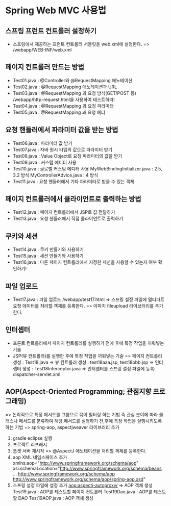 # Spring Web MVC 사용법

## 스프링 프런트 컨트롤러 설정하기
- 스프링에서 제공하는 프런트 컨트롤러 서블릿을 web.xml에 설정한다.
  => /webapp/WEB-INF/web.xml

## 페이지 컨트롤러 만드는 방법
- Test01.java : @Controller와 @RequestMapping 애노테이션  
- Test02.java : @RequestMapping 애노테이션과 URL
- Test03.java : @RequestMapping 과 요청 방식(GET/POST 등)
  /webapp/http-request.html을 사용하여 테스트하라!
- Test04.java : @RequestMapping 과 요청 파라미터
- Test05.java : @RequestMapping 과 요청 헤더

## 요청 핸들러에서 파라미터 값을 받는 방법 
- Test06.java : 파라미터 값 받기
- Test07.java : 자바 원시 타입의 값으로 파라미터 받기
- Test08.java : Value Object로 요청 파라미터의 값을 받기 
- Test09.java : 커스텀 에디터 사용
- Test10.java : 글로벌 커스텀 에디터 사용
  MyWebBindingInitializer.java : 2.5, 3.2 방식
  MyControllerAdvice.java : 4 방식   
- Test11.java : 요청 핸들러에서 기타 파라미터로 받을 수 있는 객체  

## 페이지 컨트롤러에서 클라이언트로 출력하는 방법
- Test12.java : 페이지 컨트롤러에서 JSP로 값 전달하기
- Test13.java : 요청 핸들러에서 직접 클라이언트로 출력하기

## 쿠키와 세션
- Test14.java : 쿠키 만들기와 사용하기 
- Test15.java : 세션 만들기와 사용하기 
- Test16.java : 다른 페이지 컨트롤러에서 지정한 세션을 사용할 수 있는지 여부 확인하기!

## 파일 업로드
- Test17.java : 파일 업로드
  /webapp/test17.html
  => 스프링 설정 파일에 멀티파트 요청 데이터를 처리할 객체를 등록한다.
  => 아파치 fileupload 라이브러리를 추가한다.
  
## 인터셉터
- 프론트 컨트롤러에서 페이지 컨트롤러를 실행하기 전에 후에 특정 작업을 끼워넣는 기술
- JSP(뷰 컨트롤러)를 실행한 후에 특정 작업을 끼워넣는 기술
=> 페이지 컨트롤러 생성 : Test18.java
=> 뷰 컨트롤러 생성 : test18aaa.jsp, test18bbb.jsp
=> 인터셉터 생성 : Test18Interceptor.java
=> 인터셉터를 스프링 설정 파일에 등록: dispatcher-servlet.xml
 
## AOP(Aspect-Oriented Programming; 관점지향 프로그래밍) 
=> 논리적으로 특정 메서드를 그룹으로 묶어 필터링 하는 기법
   즉 관심 분야에 따라 클래스나 메서드를 분류하여 해당 메서드를 실행하기 
   전,후에 특정 작업을 실행시키도록 하는 기법
=> spring-aop, aspectjweaver 라이브러리 추가
   1) gradle eclipse 실행
   2) 프로젝트 리프래시
   3) 톰캣 서버 재시작
=> @AspectJ 애노테이션을 처리할 객체를 등록한다.
   1) aop XML 네임스페이스 추가
   xmlns:aop="http://www.springframework.org/schema/aop"
   xsi:schemaLocation="http://www.springframework.org/schema/beans
        ...
        http://www.springframework.org/schema/aop
        http://www.springframework.org/schema/aop/spring-aop.xsd"
   2) 스프링 설정 파일에 설정 추가
   <aop:aspectj-autoproxy/>
=> AOP 객체 생성
   Test19.java : AOP를 테스트할 페이지 컨트롤러
   Test19Dao.java : AOP를 테스트할 DAO
   Test19AOP.java : AOP 객체 생성 
  
  
  
  
  
  
    
 